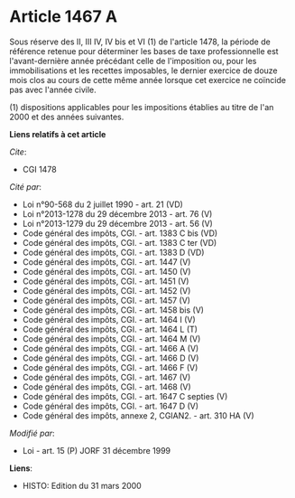 # Article 1467 A

Sous réserve des II, III IV, IV bis et VI (1) de l'article 1478, la période de référence retenue pour déterminer les bases de
taxe professionnelle est l'avant-dernière année précédant celle de l'imposition ou, pour les immobilisations et les recettes
imposables, le dernier exercice de douze mois clos au cours de cette même année lorsque cet exercice ne coïncide pas avec
l'année civile.

(1) dispositions applicables pour les impositions établies au titre de l'an 2000 et des années suivantes.

**Liens relatifs à cet article**

_Cite_:

  - CGI 1478

_Cité par_:

  - Loi n°90-568 du 2 juillet 1990 - art. 21 (VD)
  - Loi n°2013-1278 du 29 décembre 2013 - art. 76 (V)
  - Loi n°2013-1279 du 29 décembre 2013 - art. 56 (V)
  - Code général des impôts, CGI. - art. 1383 C bis (VD)
  - Code général des impôts, CGI. - art. 1383 C ter (VD)
  - Code général des impôts, CGI. - art. 1383 D (VD)
  - Code général des impôts, CGI. - art. 1447 (V)
  - Code général des impôts, CGI. - art. 1450 (V)
  - Code général des impôts, CGI. - art. 1451 (V)
  - Code général des impôts, CGI. - art. 1452 (V)
  - Code général des impôts, CGI. - art. 1457 (V)
  - Code général des impôts, CGI. - art. 1458 bis (V)
  - Code général des impôts, CGI. - art. 1464 I (V)
  - Code général des impôts, CGI. - art. 1464 L (T)
  - Code général des impôts, CGI. - art. 1464 M (V)
  - Code général des impôts, CGI. - art. 1466 A (V)
  - Code général des impôts, CGI. - art. 1466 D (V)
  - Code général des impôts, CGI. - art. 1466 F (V)
  - Code général des impôts, CGI. - art. 1467 (V)
  - Code général des impôts, CGI. - art. 1468 (V)
  - Code général des impôts, CGI. - art. 1647 C septies (V)
  - Code général des impôts, CGI. - art. 1647 D (V)
  - Code général des impôts, annexe 2, CGIAN2. - art. 310 HA (V)

_Modifié par_:

  - Loi - art. 15 (P) JORF 31 décembre 1999

**Liens**:

  - HISTO: Edition du 31 mars 2000
